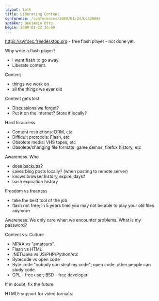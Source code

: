 ```yaml
---
layout: talk
title: Liberating Content
conference: /conferences/2009/01/24/LCA2009/
speaker: Benjamin Otte
begin: 2009-01-22 16:00
---
```

<https://swfdec.freedesktop.org> - free flash player - not done yet.

Why write a flash player?

* I want flash to go away.
* Liberate content.

Content

* things we work on
* all the things we ever did

Content gets lost

* Discussions we forget?
* Put it on the internet? Store it locally?

Hard to access

* Content restrictions: DRM, etc
* Difficult protocols: Flash, etc
* Obsolete media: VHS tapes, etc
* Obsolete/changing file formats: game demos, firefox history, etc

Awareness. Who

* does backups?
* saves blog posts locally? (when posting to remote server)
* knows browser.history\_expire\_days?
* bash expiration history

Freedom vs freeness

* take the best tool of the job
* flash not free; in 5 years time you may not be able to play
your old files anymore.

Awareness: We only care when we encounter problems. What is my password?

Content vs. Culture

* MPAA vs "amateurs".
* Flash vs HTML
* .NET/Java vs JS/PHP/Python/etc
* Bytecode vs open code
* Byte code "nobody can steal my code"; open code: other people can study code.
* GPL - free user; BSD - free developer

If in doubt, fix the future.

HTML5 support for video formats.
